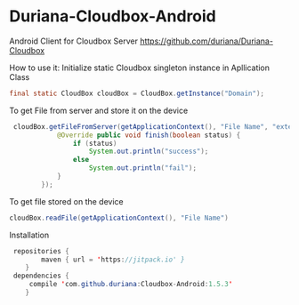 # Duriana-Cloudbox-Android
Android Client for Cloudbox Server https://github.com/duriana/Duriana-Cloudbox

How to use it:
Initialize static Cloudbox singleton instance in Apllication Class
```java
final static CloudBox cloudBox = CloudBox.getInstance("Domain");
```
To get File from server and store it on the device
```java
 cloudBox.getFileFromServer(getApplicationContext(), "File Name", "extension", new OnSyncFinish() {
            @Override public void finish(boolean status) {
                if (status)
                    System.out.println("success");
                else
                    System.out.println("fail");
            }
        });
```
To get file stored on the device
```java
cloudBox.readFile(getApplicationContext(), "File Name")
```

Installation 
```java
 repositories {
        maven { url = 'https://jitpack.io' }
    }
 dependencies {
     compile 'com.github.duriana:Cloudbox-Android:1.5.3'
    }
```
